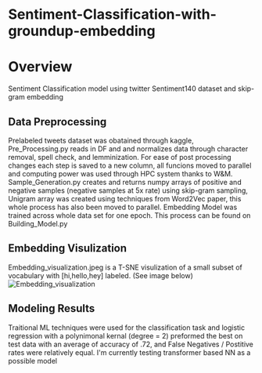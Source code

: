 # Sentiment-Classification-with-groundup-embedding

# Overview #

Sentiment Classification model using twitter Sentiment140 dataset and skip-gram embedding 

## Data Preprocessing ##

Prelabeled tweets dataset was obatained through kaggle, Pre_Processing.py reads in DF and and normalizes data through character removal, spell check, and lemminization. For ease of post processing changes each step is saved to a new column, all funcions moved to parallel and computing power was used through HPC system thanks to W&M. Sample_Generation.py creates and returns numpy arrays of positive and negative samples (negative samples at 5x rate) using skip-gram sampling, Unigram array was created using techniques from Word2Vec paper, this whole process has also been moved to parallel. Embedding Model was trained across whole data set for one epoch.
This process can be found on Building_Model.py

## Embedding Visulization ##

Embedding_visualization.jpeg is a T-SNE visulization of a small subset of vocabulary with [hi,hello,hey] labeled. 
(See image below)
![Embedding_visualization](https://user-images.githubusercontent.com/106636917/197554027-45fe2ca4-836d-4fef-bf81-6f58868f3f67.jpeg)

## Modeling Results ##

Traitional ML techniques were used for the classification task and logistic regression with a polynimonal kernal (degree = 2) preformed the best on test data with an average of accuracy of .72, and False Negatives / Postitive rates were relatively equal. I'm currently testing transformer based NN as a possible model 
